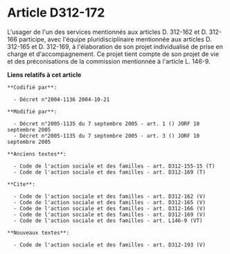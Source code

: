 # Article D312-172

L'usager de l'un des services mentionnés aux articles D. 312-162 et D. 312-166 participe, avec l'équipe pluridisciplinaire
mentionnée aux articles D. 312-165 et D. 312-169, à l'élaboration de son projet individualisé de prise en charge et
d'accompagnement. Ce projet tient compte de son projet de vie et des préconisations de la commission mentionnée à l'article
L. 146-9.

**Liens relatifs à cet article**

	**Codifié par**:

	  - Décret n°2004-1136 2004-10-21

	**Modifié par**:

	  - Décret n°2005-1135 du 7 septembre 2005 - art. 1 () JORF 10 septembre 2005
	  - Décret n°2005-1135 du 7 septembre 2005 - art. 3 () JORF 10 septembre 2005

	**Anciens textes**:

	  - Code de l'action sociale et des familles - art. D312-155-15 (T)
	  - Code de l'action sociale et des familles - art. D312-169 (T)

	**Cite**:

	  - Code de l'action sociale et des familles - art. D312-162 (V)
	  - Code de l'action sociale et des familles - art. D312-165 (V)
	  - Code de l'action sociale et des familles - art. D312-166 (V)
	  - Code de l'action sociale et des familles - art. D312-169 (V)
	  - Code de l'action sociale et des familles - art. L146-9 (VT)

	**Nouveaux textes**:

	  - Code de l'action sociale et des familles - art. D312-193 (V)
